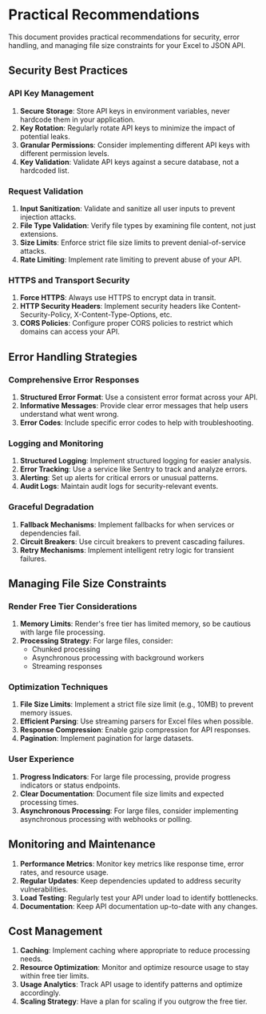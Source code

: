 # Practical Recommendations

This document provides practical recommendations for security, error handling, and managing file size constraints for your Excel to JSON API.

## Security Best Practices

### API Key Management

1. **Secure Storage**: Store API keys in environment variables, never hardcode them in your application.
2. **Key Rotation**: Regularly rotate API keys to minimize the impact of potential leaks.
3. **Granular Permissions**: Consider implementing different API keys with different permission levels.
4. **Key Validation**: Validate API keys against a secure database, not a hardcoded list.

### Request Validation

1. **Input Sanitization**: Validate and sanitize all user inputs to prevent injection attacks.
2. **File Type Validation**: Verify file types by examining file content, not just extensions.
3. **Size Limits**: Enforce strict file size limits to prevent denial-of-service attacks.
4. **Rate Limiting**: Implement rate limiting to prevent abuse of your API.

### HTTPS and Transport Security

1. **Force HTTPS**: Always use HTTPS to encrypt data in transit.
2. **HTTP Security Headers**: Implement security headers like Content-Security-Policy, X-Content-Type-Options, etc.
3. **CORS Policies**: Configure proper CORS policies to restrict which domains can access your API.

## Error Handling Strategies

### Comprehensive Error Responses

1. **Structured Error Format**: Use a consistent error format across your API.
2. **Informative Messages**: Provide clear error messages that help users understand what went wrong.
3. **Error Codes**: Include specific error codes to help with troubleshooting.

### Logging and Monitoring

1. **Structured Logging**: Implement structured logging for easier analysis.
2. **Error Tracking**: Use a service like Sentry to track and analyze errors.
3. **Alerting**: Set up alerts for critical errors or unusual patterns.
4. **Audit Logs**: Maintain audit logs for security-relevant events.

### Graceful Degradation

1. **Fallback Mechanisms**: Implement fallbacks for when services or dependencies fail.
2. **Circuit Breakers**: Use circuit breakers to prevent cascading failures.
3. **Retry Mechanisms**: Implement intelligent retry logic for transient failures.

## Managing File Size Constraints

### Render Free Tier Considerations

1. **Memory Limits**: Render's free tier has limited memory, so be cautious with large file processing.
2. **Processing Strategy**: For large files, consider:
   - Chunked processing
   - Asynchronous processing with background workers
   - Streaming responses

### Optimization Techniques

1. **File Size Limits**: Implement a strict file size limit (e.g., 10MB) to prevent memory issues.
2. **Efficient Parsing**: Use streaming parsers for Excel files when possible.
3. **Response Compression**: Enable gzip compression for API responses.
4. **Pagination**: Implement pagination for large datasets.

### User Experience

1. **Progress Indicators**: For large file processing, provide progress indicators or status endpoints.
2. **Clear Documentation**: Document file size limits and expected processing times.
3. **Asynchronous Processing**: For large files, consider implementing asynchronous processing with webhooks or polling.

## Monitoring and Maintenance

1. **Performance Metrics**: Monitor key metrics like response time, error rates, and resource usage.
2. **Regular Updates**: Keep dependencies updated to address security vulnerabilities.
3. **Load Testing**: Regularly test your API under load to identify bottlenecks.
4. **Documentation**: Keep API documentation up-to-date with any changes.

## Cost Management

1. **Caching**: Implement caching where appropriate to reduce processing needs.
2. **Resource Optimization**: Monitor and optimize resource usage to stay within free tier limits.
3. **Usage Analytics**: Track API usage to identify patterns and optimize accordingly.
4. **Scaling Strategy**: Have a plan for scaling if you outgrow the free tier.

